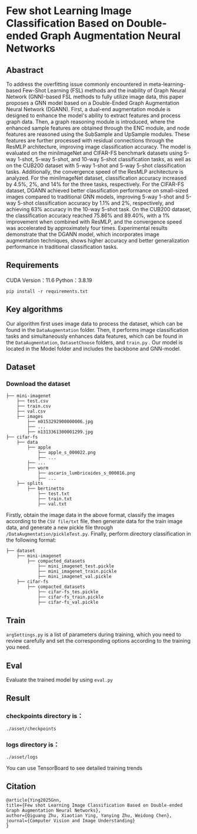 # Few shot Learning Image Classification Based on Double-ended Graph Augmentation Neural Networks
## Abastract
To address the overfitting issue commonly encountered in meta-learning-based Few-Shot Learning (FSL) methods and the inability of Graph Neural Network (GNN)-based FSL methods to fully utilize image data, this paper proposes a GNN model based on a Double-Ended Graph Augmentation Neural Network (DGANN). First, a dual-end augmentation module is designed to enhance the model's ability to extract features and process graph data. Then, a graph reasoning module is introduced, where the enhanced sample features are obtained through the ENC module, and node features are reasoned using the SubSample and UpSample modules. These features are further processed with residual connections through the ResMLP architecture, improving image classification accuracy. The model is evaluated on the miniImageNet and CIFAR-FS benchmark datasets using 5-way 1-shot, 5-way 5-shot, and 10-way 5-shot classification tasks, as well as on the CUB200 dataset with 5-way 1-shot and 5-way 5-shot classification tasks. Additionally, the convergence speed of the ResMLP architecture is analyzed. For the miniImageNet dataset, classification accuracy increased by 4.5%, 2%, and 14% for the three tasks, respectively. For the CIFAR-FS dataset, DGANN achieved better classification performance on small-sized images compared to traditional GNN models, improving 5-way 1-shot and 5-way 5-shot classification accuracy by 1.1% and 2%, respectively, and achieving 63% accuracy in the 10-way 5-shot task. On the CUB200 dataset, the classification accuracy reached 75.86% and 89.40%, with a 1% improvement when combined with ResMLP, and the convergence speed was accelerated by approximately four times. Experimental results demonstrate that the DGANN model, which incorporates image augmentation techniques, shows higher accuracy and better generalization performance in traditional classification tasks.

## Requirements
CUDA Version：11.6
Python：3.8.19
```
pip install -r requirements.txt
```


## Key algorithms
Our algorithm first uses image data to process the dataset, which can be found in the `DataAugmentation` folder. Then, it performs image classification tasks and simultaneously enhances data features, which can be found in the `DataAugmentation`, `DatasetChoose` folders, and `train.py` . Our model is located in the Model folder and includes the backbone and GNN-model.


## Dataset
### Download the dataset
```
├── mini-imagenet
    ├── test.csv
    ├── train.csv
    ├── val.csv
    ├── images
        ├── n0153292900000006.jpg
        ├── ...
        ├── n1313361300001299.jpg
├── cifar-fs
    ├── data
        ├── apple
            ├── apple_s_000022.png
            ├── ...
        ├── ...
        ├── worm
            ├── ascaris_lumbricoides_s_000016.png
            ├── ...
    ├── splits
        ├── bertinetto
            ├── test.txt
            ├── train.txt
            ├── val.txt
```
Firstly, obtain the image data in the above format, classify the images according to the `CSV file/txt` file, then generate data for the train image data, and generate a new pickle file through `/DataAugmentation/pickleTest.py`. Finally, perform directory classification in the following format:

```
├── dataset
    ├── mini-imagenet
        ├── compacted_datasets
            ├── mini_imagenet_test.pickle   
            ├── mini_imagenet_train.pickle  
            ├── mini_imagenet_val.pickle
    ├── cifar-fs
        ├── compacted_datasets
            ├── cifar-fs_tes.pickle
            ├── cifar-fs_train.pickle
            ├── cifar-fs_val.pickle
```
    
## Train
`argSettings.py`  is a list of parameters during training, which you need to review carefully and set the corresponding options according to the training you need.

## Eval
Evaluate the trained model by using `eval.py `

## Result
### checkpoints directory is：
`./asset/checkpoints`
### logs directory is：
`./asset/logs`

You can use TensorBoard to see detailed training trends

## Citation
```
@article{Ying2025Gnn,
title={Few shot Learning Image Classification Based on Double-ended Graph Augmentation Neural Networks},
author={Qiguang Zhu, Xiaotian Ying, Yanying Zhu, Weidong Chen},
journal={Computer Vision and Image Understanding}
}
```
